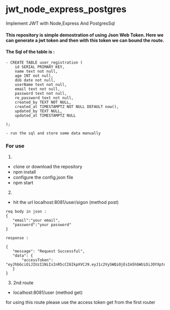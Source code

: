 # jwt_node_express_postgres
Implement JWT with Node,Express And PostgresSql


#### This repository is simple demostration of using Json Web Token. Here we can generate a jwt token and then with this token we can bound the route. 
#### The Sql of the table is :

```
- CREATE TABLE user_registration (
    id SERIAL PRIMARY KEY,
    name text not null,
    age INT not null,
    dob date not null,
    userName text not null, 
    email text not null,
    password text not null,
    re_password text not null,
    created_by TEXT NOT NULL,
    created_at TIMESTAMPTZ NOT NULL DEFAULT now(),
    updated_by TEXT NULL,
    updated_at TIMESTAMPTZ NULL
   
);

- run the sql and store some data manually

```

### For use
1.
- clone or download the repository
- npm install 
- configure the config.json file 
- npm start
2. 
- hit the url localhost:8081/user/sigon (method post)
 
 ```
 req body in json :
 {
    "email":"your email",
    "password":"your password"
}

response :

{
    "message": "Request Successful",
    "data": {
        "accessToken": "eyJhbGciOiJIUzI1NiIsInR5cCI6IkpXVCJ9.eyJ1c2VySWQiOjEsIm5hbWUiOiJOYXptdWwiLCJpYXQiOjE2NDQ1NzE4NTMsImV4cCI6MTY0NTAwMzg1M30.Xz91mjer7fQxIxm_MXDmUuGQEGNedZVXnPyjpDh9XSk"
    }
}

```
3. 
    2nd route

  - localhost:8081/user (method get)

   for using this route please use the access token get from the first router
 

